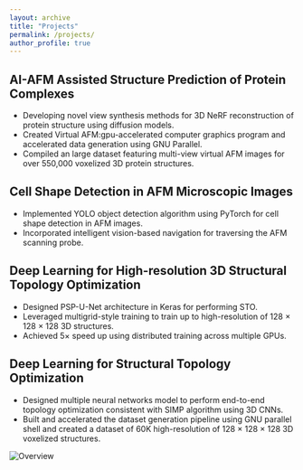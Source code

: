 ```yaml
---
layout: archive
title: "Projects"
permalink: /projects/
author_profile: true
---
```



## AI-AFM Assisted Structure Prediction of Protein Complexes
* Developing novel view synthesis methods for 3D NeRF reconstruction of protein structure using diffusion models.
* Created Virtual AFM:gpu-accelerated computer graphics program and accelerated data generation using GNU Parallel.
* Compiled an large dataset featuring multi-view virtual AFM images for over 550,000 voxelized 3D protein structures.

## Cell Shape Detection in AFM Microscopic Images
* Implemented YOLO object detection algorithm using PyTorch for cell shape detection in AFM images.
* Incorporated intelligent vision-based navigation for traversing the AFM scanning probe.

## Deep Learning for High-resolution 3D Structural Topology Optimization
* Designed PSP-U-Net architecture in Keras for performing STO.
* Leveraged multigrid-style training to train up to high-resolution of 128 × 128 × 128 3D structures.
* Achieved 5× speed up using distributed training across multiple GPUs.

## Deep Learning for Structural Topology Optimization
* Designed multiple neural networks model to perform end-to-end topology optimization consistent with SIMP algorithm using 3D CNNs.
* Built and accelerated the dataset generation pipeline using GNU parallel shell and created a dataset of 60K high-resolution of 128 × 128 × 128 3D voxelized structures.

![Overview](https://jaydeepradejd.github.io/images/Projects/topopt_overview.png)
